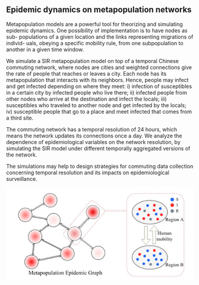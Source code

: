 

## Epidemic dynamics on metapopulation networks
 
Metapopulation models are a powerful tool for theorizing and simulating
epidemic dynamics. One possibility of implementation is to have nodes as sub-
populations of a given location and the links representing migrations of individ-
uals, obeying a specific mobility rule, from one subpopulation to another in a
given time window.

We simulate a SIR metapopulation model on top of a temporal Chinese
commuting network, where nodes are cities and weighted connections give the
rate of people that reaches or leaves a city. Each node has its metapopulation
that interacts with its neighbors. Hence, people may infect and get infected
depending on where they meet: i) infection of susceptibles in a certain city by
infected people who live there; ii) infected people from other nodes who arrive
at the destination and infect the locals; iii) susceptibles who traveled to another
node and get infected by the locals; iv) susceptible people that go to a place
and meet infected that comes from a third site.

The commuting network has a temporal resolution of 24 hours, which means
the network updates its connections once a day. We analyze the dependence
of epidemiological variables on the network resolution, by simulating the SIR
model under different temporally aggregated versions of the network.

The simulations may help to design strategies for commuting data collection
concerning temporal resolution and its impacts on epidemiological surveillance.

<p align="center">
 <img src='MetaSIR2.jpeg'>
</p>
